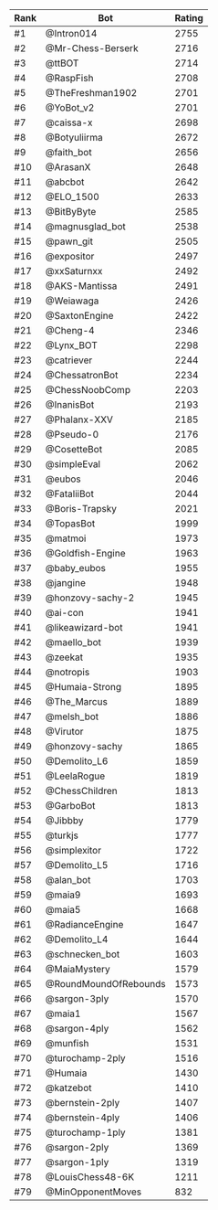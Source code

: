 Rank|Bot|Rating
---|---|---
#1|@Intron014|2755
#2|@Mr-Chess-Berserk|2716
#3|@ttBOT|2714
#4|@RaspFish|2708
#5|@TheFreshman1902|2701
#6|@YoBot_v2|2701
#7|@caissa-x|2698
#8|@Botyuliirma|2672
#9|@faith_bot|2656
#10|@ArasanX|2648
#11|@abcbot|2642
#12|@ELO_1500|2633
#13|@BitByByte|2585
#14|@magnusglad_bot|2538
#15|@pawn_git|2505
#16|@expositor|2497
#17|@xxSaturnxx|2492
#18|@AKS-Mantissa|2491
#19|@Weiawaga|2426
#20|@SaxtonEngine|2422
#21|@Cheng-4|2346
#22|@Lynx_BOT|2298
#23|@catriever|2244
#24|@ChessatronBot|2234
#25|@ChessNoobComp|2203
#26|@InanisBot|2193
#27|@Phalanx-XXV|2185
#28|@Pseudo-0|2176
#29|@CosetteBot|2085
#30|@simpleEval|2062
#31|@eubos|2046
#32|@FataliiBot|2044
#33|@Boris-Trapsky|2021
#34|@TopasBot|1999
#35|@matmoi|1973
#36|@Goldfish-Engine|1963
#37|@baby_eubos|1955
#38|@jangine|1948
#39|@honzovy-sachy-2|1945
#40|@ai-con|1941
#41|@likeawizard-bot|1941
#42|@maello_bot|1939
#43|@zeekat|1935
#44|@notropis|1903
#45|@Humaia-Strong|1895
#46|@The_Marcus|1889
#47|@melsh_bot|1886
#48|@Virutor|1875
#49|@honzovy-sachy|1865
#50|@Demolito_L6|1859
#51|@LeelaRogue|1819
#52|@ChessChildren|1813
#53|@GarboBot|1813
#54|@Jibbby|1779
#55|@turkjs|1777
#56|@simplexitor|1722
#57|@Demolito_L5|1716
#58|@alan_bot|1703
#59|@maia9|1693
#60|@maia5|1668
#61|@RadianceEngine|1647
#62|@Demolito_L4|1644
#63|@schnecken_bot|1603
#64|@MaiaMystery|1579
#65|@RoundMoundOfRebounds|1573
#66|@sargon-3ply|1570
#67|@maia1|1567
#68|@sargon-4ply|1562
#69|@munfish|1531
#70|@turochamp-2ply|1516
#71|@Humaia|1430
#72|@katzebot|1410
#73|@bernstein-2ply|1407
#74|@bernstein-4ply|1406
#75|@turochamp-1ply|1381
#76|@sargon-2ply|1369
#77|@sargon-1ply|1319
#78|@LouisChess48-6K|1211
#79|@MinOpponentMoves|832

